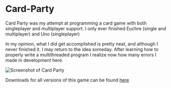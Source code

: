 # Card-Party
Card Party was my attempt at programming a card game with both singleplayer and multiplayer support. 
I only ever finished Euchre (single and multiplayer) and Uno (singleplayer) 

In my opinion, what I did get accomplished is pretty neat, and although I never finished it. I may return to the idea someday. After learning how to properly write a multithreaded program I realize now how many errors I made in development here.

![Screenshot of Card Party](http://alexdgray.com/imgs/cardParty.png)

Downloads for all versions of this game can be found [here](http://www.mediafire.com/folder/4ca68un95cq80/Card_Party)
